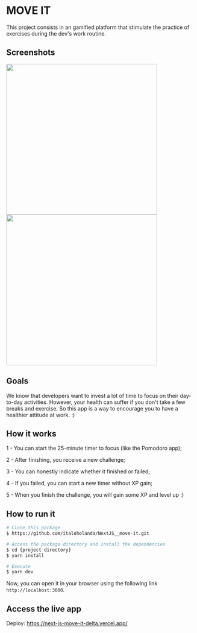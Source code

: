 # MOVE IT

This project consists in an gamified platform that stimulate the practice of exercises during the dev's work routine.

## Screenshots

<div>
   <img src="https://user-images.githubusercontent.com/76733221/131335722-2d98a758-a156-45ff-a883-48b1d776db63.png" width="400px">
   <img src="https://user-images.githubusercontent.com/76733221/131335856-19877c40-967d-4d1a-84ac-b56b66d7fc99.png" width="400px">
</div>

## Goals

We know that developers want to invest a lot of time to focus on their day-to-day activities. However, your health can suffer if you don't take a few breaks and exercise. So this app is a way to encourage you to have a healthier attitude at work. :)

## How it works

1 - You can start the 25-minute timer to focus (like the Pomodoro app);

2 - After finishing, you receive a new challenge;

3 - You can honestly indicate whether it finished or failed;

4 - If you failed, you can start a new timer without XP gain;

5 - When you finish the challenge, you will gain some XP and level up :)

## How to run it

```bash
# Clone this package
$ https://github.com/italoholanda/NextJS__move-it.git
```

```bash
# Access the package directory and install the dependencies
$ cd {project directory}
$ yarn install
```

```bash
# Execute
$ yarn dev
```
Now, you can open it in your browser using the following link `http://localhost:3000`.

## Access the live app

Deploy: https://next-js-move-it-delta.vercel.app/
